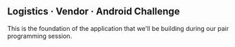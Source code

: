 ## Logistics · Vendor · Android Challenge

This is the foundation of the application that we'll be building during our pair programming session.
